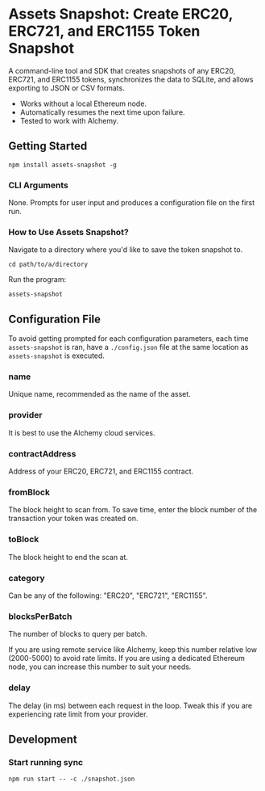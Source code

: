 # Assets Snapshot: Create ERC20, ERC721, and ERC1155 Token Snapshot

A command-line tool and SDK that creates snapshots of any ERC20, ERC721, and ERC1155 tokens, synchronizes the data to SQLite, and allows exporting to JSON or CSV formats.

- Works without a local Ethereum node.
- Automatically resumes the next time upon failure.
- Tested to work with Alchemy.

## Getting Started

```
npm install assets-snapshot -g
```

### CLI Arguments

None. Prompts for user input and produces a configuration file on the first run.

### How to Use Assets Snapshot?

Navigate to a directory where you'd like to save the token snapshot to.

```
cd path/to/a/directory
```

Run the program:

```
assets-snapshot
```

## Configuration File

To avoid getting prompted for each configuration parameters, each time `assets-snapshot` is ran, have a `./config.json` file at the same location as `assets-snapshot` is executed.

### name

Unique name, recommended as the name of the asset.

### provider

It is best to use the Alchemy cloud services.

### contractAddress

Address of your ERC20, ERC721, and ERC1155 contract.

### fromBlock

The block height to scan from. To save time, enter the block number of the transaction your token was created on.

### toBlock

The block height to end the scan at.

### category

Can be any of the following: "ERC20", "ERC721", "ERC1155".

### blocksPerBatch

The number of blocks to query per batch.

If you are using remote service like Alchemy, keep this number relative low (2000-5000) to avoid rate limits. If you are using a dedicated Ethereum node, you can increase this number to suit your needs.

### delay

The delay (in ms) between each request in the loop. Tweak this if you are experiencing rate limit from your provider.

## Development

### Start running sync

```
npm run start -- -c ./snapshot.json
```
